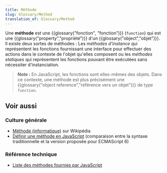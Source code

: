 ```yaml
---
title: Méthode
slug: Glossary/Method
translation_of: Glossary/Method
---
```


Une **méthode** est une {{glossary("fonction", "fonction")}} (`function`) qui est une {{glossary("property","propriété")}} d'un {{glossary("object","objet")}}. Il existe deux sortes de méthodes&nbsp;: Les _méthodes d'instance_ qui représentent les fonctions fournissant une interface pour effectuer des actions dans le contexte de l'objet qu'elles composent ou les _méthodes statiques_ qui représentent les fonctions pouvant être exécutées sans nécessiter d'instanciation.

> **Note :** En JavaScript, les fonctions sont elles-mêmes des objets. Dans ce contexte, une méthode est plus précisément une {{glossary("object reference","référence vers un objet")}} de type `function`.

## Voir aussi

### Culture générale

- [Méthode (informatique)](https://fr.wikipedia.org/wiki/M%C3%A9thode_(informatique)) sur Wikipédia
- [Définir une méthode en JavaScript](/fr/docs/Web/JavaScript/Reference/Fonctions/D%C3%A9finition_de_m%C3%A9thode) (comparaison entre la syntaxe traditionnelle et la version proposée pour ECMAScript 6)

### Référence technique

- [Liste des méthodes fournies par JavaScript](/fr/docs/Web/JavaScript/Reference/Methods_Index)
